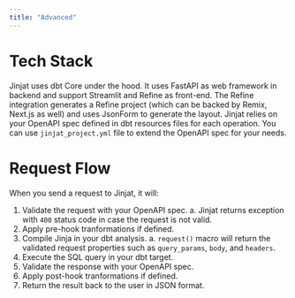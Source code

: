 ```yaml
---
title: "Advanced"
---
```


# Tech Stack

Jinjat uses dbt Core under the hood. It uses FastAPI as web framework in backend and support Streamlit and Refine as front-end. The Refine integration generates a Refine project (which can be backed by Remix, Next.js as well) and uses JsonForm to generate the layout. Jinjat relies on your OpenAPI spec defined in dbt resources files for each operation. You can use `jinjat_project.yml` file to extend the OpenAPI spec for your needs.

# Request Flow

When you send a request to Jinjat, it will:

1. Validate the request with your OpenAPI spec.
    a. Jinjat returns exception with `400` status code in case the request is not valid.
2. Apply pre-hook tranformations if defined.
3. Compile Jinja in your dbt analysis.
    a. `request()` macro will return the validated request properties such as `query_params`, `body`, and `headers`.
4. Execute the SQL query in your dbt target.
5. Validate the response with your OpenAPI spec.
6. Apply post-hook tranformations if defined.
7. Return the result back to the user in JSON format.